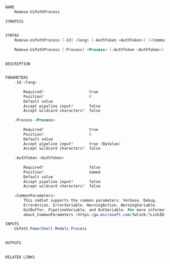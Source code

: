 ﻿```PowerShell

NAME
    Remove-UiPathProcess
    
SYNOPSIS
    
    
SYNTAX
    Remove-UiPathProcess [-Id] <long> [-AuthToken <AuthToken>] [<CommonParameters>]
    
    Remove-UiPathProcess [-Process] <Process> [-AuthToken <AuthToken>] [<CommonParameters>]
    
    
DESCRIPTION
    

PARAMETERS
    -Id <long>
        
        Required?                    true
        Position?                    0
        Default value                
        Accept pipeline input?       false
        Accept wildcard characters?  false
        
    -Process <Process>
        
        Required?                    true
        Position?                    0
        Default value                
        Accept pipeline input?       true (ByValue)
        Accept wildcard characters?  false
        
    -AuthToken <AuthToken>
        
        Required?                    false
        Position?                    named
        Default value                
        Accept pipeline input?       false
        Accept wildcard characters?  false
        
    <CommonParameters>
        This cmdlet supports the common parameters: Verbose, Debug,
        ErrorAction, ErrorVariable, WarningAction, WarningVariable,
        OutBuffer, PipelineVariable, and OutVariable. For more information, see 
        about_CommonParameters (https:/go.microsoft.com/fwlink/?LinkID=113216). 
    
INPUTS
    UiPath.PowerShell.Models.Process
    
    
OUTPUTS
    
    
RELATED LINKS



```
